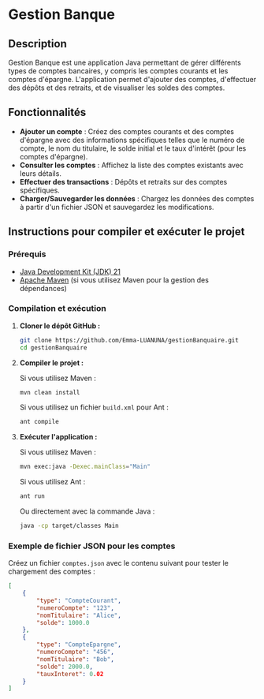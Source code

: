 # Gestion Banque

## Description
Gestion Banque est une application Java permettant de gérer différents types de comptes bancaires, y compris les comptes courants et les comptes d'épargne. L'application permet d'ajouter des comptes, d'effectuer des dépôts et des retraits, et de visualiser les soldes des comptes.

## Fonctionnalités
- **Ajouter un compte** : Créez des comptes courants et des comptes d'épargne avec des informations spécifiques telles que le numéro de compte, le nom du titulaire, le solde initial et le taux d'intérêt (pour les comptes d'épargne).
- **Consulter les comptes** : Affichez la liste des comptes existants avec leurs détails.
- **Effectuer des transactions** : Dépôts et retraits sur des comptes spécifiques.
- **Charger/Sauvegarder les données** : Chargez les données des comptes à partir d'un fichier JSON et sauvegardez les modifications.

## Instructions pour compiler et exécuter le projet

### Prérequis
- [Java Development Kit (JDK) 21](https://www.oracle.com/java/technologies/javase/jdk21-archive-downloads.html)
- [Apache Maven](https://maven.apache.org/install.html) (si vous utilisez Maven pour la gestion des dépendances)

### Compilation et exécution

1. **Cloner le dépôt GitHub :**

    ```bash
    git clone https://github.com/Emma-LUANUNA/gestionBanquaire.git
    cd gestionBanquaire
    ```

2. **Compiler le projet :**

    Si vous utilisez Maven :
    ```bash
    mvn clean install
    ```

    Si vous utilisez un fichier `build.xml` pour Ant :
    ```bash
    ant compile
    ```

3. **Exécuter l'application :**

    Si vous utilisez Maven :
    ```bash
    mvn exec:java -Dexec.mainClass="Main"
    ```

    Si vous utilisez Ant :
    ```bash
    ant run
    ```

    Ou directement avec la commande Java :
    ```bash
    java -cp target/classes Main
    ```

### Exemple de fichier JSON pour les comptes

Créez un fichier `comptes.json` avec le contenu suivant pour tester le chargement des comptes :

```json
[
    {
        "type": "CompteCourant",
        "numeroCompte": "123",
        "nomTitulaire": "Alice",
        "solde": 1000.0
    },
    {
        "type": "CompteEpargne",
        "numeroCompte": "456",
        "nomTitulaire": "Bob",
        "solde": 2000.0,
        "tauxInteret": 0.02
    }
]
